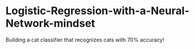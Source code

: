 # Logistic-Regression-with-a-Neural-Network-mindset
Building a cat classifier that recognizes cats with 70% accuracy!
